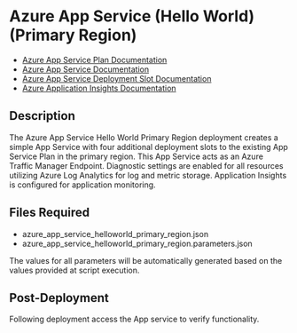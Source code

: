 # Azure App Service (Hello World) (Primary Region)

- [Azure App Service Plan Documentation](https://docs.microsoft.com/en-us/azure/app-service/overview-hosting-plans "Azure App Service Plan Documentation")
- [Azure App Service Documentation](https://docs.microsoft.com/en-us/azure/app-service/ "Azure App Service Documentation")
- [Azure App Service Deployment Slot Documentation](https://docs.microsoft.com/en-us/azure/app-service/deploy-staging-slots "Azure App Service Deployment Slot Documentation")
- [Azure Application Insights Documentation](https://docs.microsoft.com/en-us/azure/azure-monitor/app/app-insights-overview "Azure Application Insights Documentation")

## Description

The Azure App Service Hello World Primary Region deployment creates a simple App Service with four additional deployment slots to the existing App Service Plan in the primary region.  This App Service acts as an Azure Traffic Manager Endpoint. Diagnostic settings are enabled for all resources utilizing Azure Log Analytics for log and metric storage.  Application Insights is configured for application monitoring.

## Files Required

- azure_app_service_helloworld_primary_region.json
- azure_app_service_helloworld_primary_region.parameters.json

The values for all parameters will be automatically generated based on the values provided at script execution.

## Post-Deployment

Following deployment access the App service to verify functionality.
